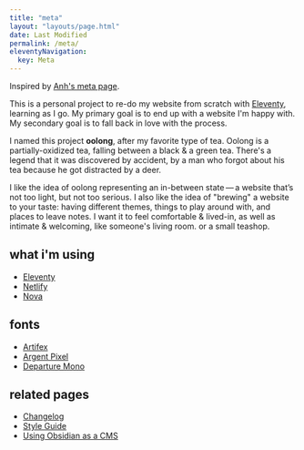 ```yaml
---
title: "meta"
layout: "layouts/page.html"
date: Last Modified
permalink: /meta/
eleventyNavigation:
  key: Meta
---
```


Inspired by [Anh's meta page](https://anhvn.com/meta/).

This is a personal project to re-do my website from scratch with [Eleventy](https://www.11ty.dev/), learning as I go. My primary goal is to end up with a website I'm happy with. My secondary goal is to fall back in love with the process.

I named this project **oolong**, after my favorite type of tea. Oolong is a partially-oxidized tea, falling between a black & a green tea. There's a legend that it was discovered by accident, by a man who forgot about his tea because he got distracted by a deer.

I like the idea of oolong representing an in-between state — a website that’s not too light, but not too serious. I also like the idea of "brewing" a website to your taste: having different themes, things to play around with, and places to leave notes. I want it to feel comfortable & lived-in, as well as intimate & welcoming, like someone's living room. or a small teashop.

## what i'm using

- [Eleventy](https://www.11ty.dev/)
- [Netlify](https://www.netlify.com/)
- [Nova](https://nova.app/)

## fonts

- [Artifex](https://connary.com/fonts/artifex/)
- [Argent Pixel](https://connary.com/fonts/argent-pixel/)
- [Departure Mono](https://departuremono.com/)

## related pages

- [Changelog](/log)
- [Style Guide](/docs)
- [Using Obsidian as a CMS](https://jillian.garden/posts/2024/03/using-obsidian-as-a-cms/)
